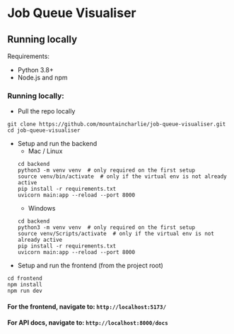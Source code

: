 # Job Queue Visualiser

## Running locally

Requirements:
- Python 3.8+
- Node.js and npm

### Running locally:
- Pull the repo locally
```
git clone https://github.com/mountaincharlie/job-queue-visualiser.git
cd job-queue-visualiser
```
- Setup and run the backend
    - Mac / Linux
    ```
    cd backend
    python3 -m venv venv  # only required on the first setup
    source venv/bin/activate  # only if the virtual env is not already active
    pip install -r requirements.txt
    uvicorn main:app --reload --port 8000
    ```
    - Windows
    ```
    cd backend
    python3 -m venv venv  # only required on the first setup
    source venv/Scripts/activate  # only if the virtual env is not already active
    pip install -r requirements.txt
    uvicorn main:app --reload --port 8000
    ```
- Setup and run the frontend (from the project root)
```
cd frontend
npm install
npm run dev
```

#### For the frontend, navigate to: `http://localhost:5173/`
#### For API docs, navigate to: `http://localhost:8000/docs`
